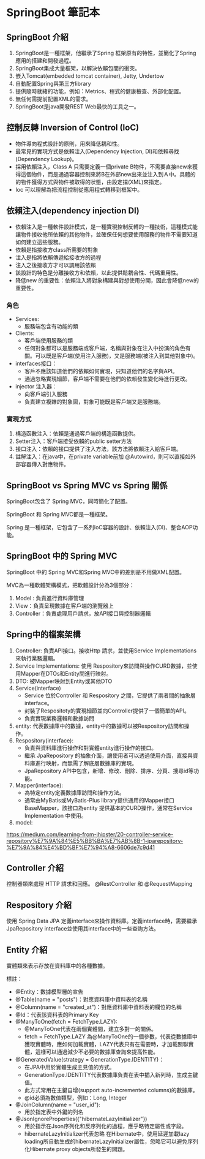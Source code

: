 # SpringBoot 筆記本

## SpringBoot 介紹
1. SpringBoot是一種框架，他繼承了Spring 框架原有的特性，並簡化了Spring 應用的搭建和開發過程。
2. SpringBoot集成大量框架，以解決依賴包間的衝突。
3. 嵌入Tomcat(embedded tomcat container), Jetty, Undertow
4. 自動配置Spring與第三方library
5. 提供隨時就緒的功能，例如：Metrics、程式的健康檢查、外部化配置。
6. 無任何需提前配置XML的需求。
7. SpringBoot是java開發REST Web最快的工具之一。    
## 控制反轉 Inversion of Control (IoC)
- 物件導向程式設計的原則，用來降低耦和性。
- 最常見的實現方式是依賴注入(Dependency Injection, DI)和依賴尋找(Dependency Lookup)。
- 採用依賴注入，Class A 只需要定義一個private B物件，不需要直接new來獲得這個物件，而是通過容器控制來將B在外部new出來並注入到Ａ中。具體的的物件獲得方式與物件被取得的狀態，由設定擋(XML)來指定。
- Ioc 可以理解為把流程控制從應用程式轉移到框架中。
## 依賴注入(dependency injection DI)
- 依賴注入是一種軟件設計模式，是一種實現控制反轉的一種技術，這種模式能讓物件接收他所依賴的其他物件，並確保任何想要使用服務的物件不需要知道如何建立這些服務。
- 依賴是指接收方class所需要的對象
- 注入是指將依賴傳遞給接收方的過程
- 注入之後接收方才可以調用該依賴
- 該設計的特色是分離接收方和依賴，以此提供鬆耦合性、代碼重用性。
- 降低new 的重要性：依賴注入將對象構建與對想使用分開，因此會降低new的重要性。
### 角色
- Services:
  - 服務端包含有功能的類
- Clients:
  - 客戶端使用服務的類
  - 任何對象都可以是服務端或客戶端，名稱與對象在注入中扮演的角色有關。可以既是客戶端(使用注入服務)，又是服務端(被注入到其他對象中)。 
- interfaces接口：
  - 客戶不應該知道他們的依賴如何實現，只知道他們的名字與API。
  - 通過忽略實現細節，客戶端不需要在他們的依賴發生變化時進行更改。
- injector 注入器：
  - 向客戶端引入服務
  - 負責建立複雜的對象圖，對象可能既是客戶端又是服務端。
### 實現方式
1. 構造函數注入：依賴是通過客戶端的構造函數提供。
2. Setter注入：客戶端接受依賴的public setter方法
3. 接口注入：依賴的接口提供了注入方法，該方法將依賴注入給客戶端。
4. 註解注入：在java中，在private variable前加 @Autowird，則可以直接如外部容器傳入對應物件。
## SpringBoot vs Spring MVC vs Spring 關係
SpringBoot包含了 Spring MVC，同時簡化了配置。   

SpringBoot 和 Spring MVC都是一種框架。    

Spring 是一種框架，它包含了一系列IoC容器的設計、依賴注入(DI)、整合AOP功能。    

## SpringBoot 中的 Spring MVC
SpringBoot 中的 Spring MVC和Spring MVC中的差別是不用做XML配置。

MVC為一種軟體架構模式，把軟體設計分為3個部分：
1. Model : 負責進行資料庫管理
2. View：負責呈現數據在客戶端的瀏覽器上
4. Controller：負責處理用戶請求，放API接口與控制器邏輯

## Spring中的檔案架構
1. Controller: 負責API接口。接收Http 請求，並使用Service Implementations來執行業務邏輯。
2. Service Implementations: 使用 Respository來訪問與操作CURD數據，並使用Mapper在DTOs和Entity間進行映射。
4. DTO: 被Mapper映射到Entity或其他DTO
5. Service(interface)
   - Service 位於Controller 和 Respository 之間，它提供了兩者間的抽象層interface。
   - 封裝了Respositoty的實現細節並向Controller提供了一個簡單的API。
   - 負責實現業務邏輯和數據訪問
6. entity: 代表數據庫中的數據，entity中的數據可以被Respository訪問和操作。
7. Respository(interface): 
   - 負責與資料庫進行操作和對實體entity進行操作的接口。
   - 繼承 JpaRepository 的抽象介面，讓使用者可以透過使用介面，直接與資料庫進行映射，而無需了解底層數據庫的實現。
   - JpaRepository API中包含，新增、修改、刪除、排序、分頁、搜尋id等功能。
8. Mapper(interface):
   - 為特定entity定義數據庫訪問和操作方法。
   - 通常由MyBatis或MyBatis-Plus library提供通用的Mapper接口BaseMapper<T>，該接口為entity 提供基本的CURD操作，通常在Service Implementation 中使用。
9. model:


https://medium.com/learning-from-jhipster/20-controller-service-repository%E7%9A%84%E5%BB%BA%E7%AB%8B-1-jparepository-%E7%9A%84%E4%BD%BF%E7%94%A8-6606de7c9d41
## Controller 介紹
控制器類來處理 HTTP 請求和回應。
@RestController 和 @RequestMapping 
## Respository 介紹

使用 Spring Data JPA 定義interface來操作資料庫。定義interface時，需要繼承 JpaRepository interface並使用其interface中的一些查詢方法。


## Entity 介紹
實體類來表示存放在資料庫中的各種數據。

標註：   

- @Entity：數據模型層的宣告    
- @Table(name = "posts")：對應資料庫中資料表的名稱   
- @Column(name = "created_at")：對應資料庫中資料表的欄位的名稱    
- @Id：代表該資料表的Primary Key    
- @ManyToOne(fetch = FetchType.LAZY):
  - @ManyToOne代表在兩個實體間，建立多對一的關係。
  - fetch = FetchType.LAZY 為@ManyToOne的一個參數，代表從數據庫中獲取實體時，應如何加載實體，LAZY代表只有在需要時，才加載關聯實體，這樣可以通過減少不必要的數據庫查詢來提高性能。
- @GeneratedValue(strategy = GenerationType.IDENTITY)： 
  - 在JPA中用於實體生成主見值的方式。 
  - GenerationType.IDENTITY代表數據庫負責在表中插入新列時，生成主鍵值。
  - 此方式常用在主鍵自增(support auto-incremented columns)的數據庫。
  - @id必須為數值類型，例如：Long, Integer
- @JoinColumn(name = "user_id"):
  - 用於指定表中外鍵的列名 
- @JsonIgnoreProperties({"hibernateLazyInitializer"})
  - 用於指示在Json序列化和反序列化的過程，應乎略特定屬性或字段。
  - hibernateLazyInitializer代表忽略 在Hibernate中，使用延遲加載lazy loading所自動生成的hibernateLazyInitializer屬性，忽略它可以避免序列化Hibernate proxy objects所發生的問題。

